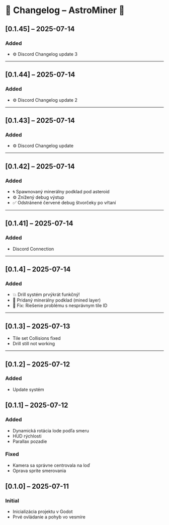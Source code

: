 # 📜 Changelog – AstroMiner 🚀

## [0.1.45] – 2025-07-14
### Added
- ⚙️ Discord Changelog update 3

---

## [0.1.44] – 2025-07-14
### Added
- ⚙️ Discord Changelog update 2

---

## [0.1.43] – 2025-07-14
### Added
- ⚙️ Discord Changelog update

---

## [0.1.42] – 2025-07-14
### Added
- 🌀 Spawnovaný minerálny podklad pod asteroid
- ⚙️ Znížený debug výstup
- ✅ Odstránené červené debug štvorčeky po vŕtaní

---

## [0.1.41] – 2025-07-14
### Added
- Discord Connection

---

## [0.1.4] – 2025-07-14
### Added
- 💥 Drill systém prvýkrát funkčný!
- 🎨 Pridaný minerálny podklad (mined layer)
- 🐛 Fix: Riešenie problému s nesprávnym tile ID

---

## [0.1.3] – 2025-07-13
- Tile set Collisions fixed
- Drill still not working

---

## [0.1.2] – 2025-07-12
### Added
- Update systém

## [0.1.1] – 2025-07-12
### Added
- Dynamická rotácia lode podľa smeru
- HUD rýchlosti
- Parallax pozadie

### Fixed
- Kamera sa správne centrovala na loď
- Oprava sprite smerovania

## [0.1.0] – 2025-07-11
### Initial
- Inicializácia projektu v Godot
- Prvé ovládanie a pohyb vo vesmíre